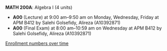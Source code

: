 **MATH 200A**: Algebra I (4 units)

- **A00** (Lecture) at 9:00 am–9:50 am on Monday, Wednesday, Friday at APM B412 by Salehi Golsefidy, Alireza (A10392871)
- **A00** (Final Exam) at 8:00 am–10:59 am on Wednesday at APM B412 by Salehi Golsefidy, Alireza (A10392871)

[Enrollment numbers over time](./MATH200A.tsv)
